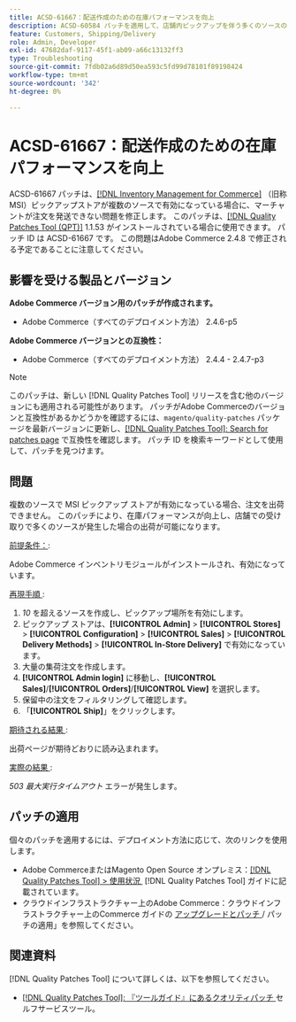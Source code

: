 ```yaml
---
title: ACSD-61667：配送作成のための在庫パフォーマンスを向上
description: ACSD-60584 パッチを適用して、店舗内ピックアップを伴う多くのソースの場合に出荷を作成するための在庫パフォーマンスを向上させます。
feature: Customers, Shipping/Delivery
role: Admin, Developer
exl-id: 47682daf-9117-45f1-ab09-a66c13132ff3
type: Troubleshooting
source-git-commit: 7fdb02a6d89d50ea593c5fd99d78101f89198424
workflow-type: tm+mt
source-wordcount: '342'
ht-degree: 0%

---
```


# ACSD-61667：配送作成のための在庫パフォーマンスを向上

ACSD-61667 パッチは、[[!DNL Inventory Management for Commerce]](https://experienceleague.adobe.com/ja/docs/commerce-admin/inventory/introduction) （旧称 MSI）ピックアップストアが複数のソースで有効になっている場合に、マーチャントが注文を発送できない問題を修正します。 このパッチは、[[!DNL Quality Patches Tool (QPT)]](/help/tools/quality-patches-tool/quality-patches-tool-to-self-serve-quality-patches.md) 1.1.53 がインストールされている場合に使用できます。 パッチ ID は ACSD-61667 です。 この問題はAdobe Commerce 2.4.8 で修正される予定であることに注意してください。

## 影響を受ける製品とバージョン

**Adobe Commerce バージョン用のパッチが作成されます。**

* Adobe Commerce（すべてのデプロイメント方法） 2.4.6-p5

**Adobe Commerce バージョンとの互換性：**

* Adobe Commerce（すべてのデプロイメント方法） 2.4.4 - 2.4.7-p3

>[!NOTE]
>
>このパッチは、新しい [!DNL Quality Patches Tool] リリースを含む他のバージョンにも適用される可能性があります。 パッチがAdobe Commerceのバージョンと互換性があるかどうかを確認するには、`magento/quality-patches` パッケージを最新バージョンに更新し、[[!DNL Quality Patches Tool]: Search for patches page](https://experienceleague.adobe.com/tools/commerce-quality-patches/index.html?lang=ja) で互換性を確認します。 パッチ ID を検索キーワードとして使用して、パッチを見つけます。

## 問題

複数のソースで MSI ピックアップ ストアが有効になっている場合、注文を出荷できません。 このパッチにより、在庫パフォーマンスが向上し、店舗での受け取りで多くのソースが発生した場合の出荷が可能になります。

<u> 前提条件：</u>:

Adobe Commerce インベントリモジュールがインストールされ、有効になっています。

<u> 再現手順 </u>:

1. *10* を超えるソースを作成し、ピックアップ場所を有効にします。
1. ピックアップ ストアは、**[!UICONTROL Admin]** > **[!UICONTROL Stores]** > **[!UICONTROL Configuration]** > **[!UICONTROL Sales]** > **[!UICONTROL Delivery Methods]** > **[!UICONTROL In-Store Delivery]** で有効になっています。
1. 大量の集荷注文を作成します。
1. **[!UICONTROL Admin login]** に移動し、**[!UICONTROL Sales]**/**[!UICONTROL Orders]**/**[!UICONTROL View]** を選択します。
1. 保留中の注文をフィルタリングして確認します。
1. 「**[!UICONTROL Ship]**」をクリックします。

<u> 期待される結果 </u>:

出荷ページが期待どおりに読み込まれます。

<u> 実際の結果 </u>:

*503 最大実行タイムアウト* エラーが発生します。

## パッチの適用

個々のパッチを適用するには、デプロイメント方法に応じて、次のリンクを使用します。

* Adobe CommerceまたはMagento Open Source オンプレミス：[[!DNL Quality Patches Tool] > 使用状況 &#x200B;](/help/tools/quality-patches-tool/usage.md) [!DNL Quality Patches Tool] ガイドに記載されています。
* クラウドインフラストラクチャー上のAdobe Commerce：クラウドインフラストラクチャー上のCommerce ガイドの [&#x200B; アップグレードとパッチ &#x200B;](https://experienceleague.adobe.com/docs/commerce-cloud-service/user-guide/develop/upgrade/apply-patches.html?lang=ja)/ パッチの適用」を参照してください。

## 関連資料

[!DNL Quality Patches Tool] について詳しくは、以下を参照してください。

* [[!DNL Quality Patches Tool]: 『ツールガイド』にあるクオリティパッチ &#x200B;](/help/tools/quality-patches-tool/quality-patches-tool-to-self-serve-quality-patches.md) セルフサービスツール。
